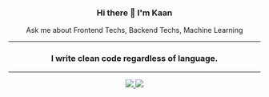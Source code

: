 ### <p align="center"> Hi there 👋 I'm Kaan </p>

<div align="center">
  <p> Ask me about Frontend Techs, Backend Techs, Machine Learning </p>
</div>

---

### <p align="center"> I write clean code regardless of language. </p>

---

<div align="center">
  <a href="https://github.com/kaan-donmez">
    <img src="http://github-profile-summary-cards.vercel.app/api/cards/profile-details?username=kaan-donmez&theme=github_dark" />
  </a>
  <a href="https://github.com/kaan-donmez">
    <img src="https://github-readme-stats.vercel.app/api/top-langs/?username=kaan-donmez&langs_count=10&card_width=800&theme=github_dark&hide_border=true&hide=makefile,cmake,c,html,css,blade,php,c%2B%2B,qmake,scss,javascript" />
  </a>
</div>

